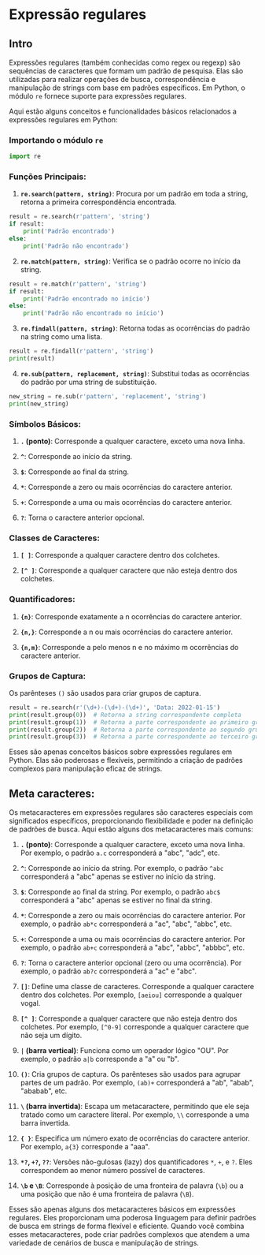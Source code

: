 # Expressão regulares

## Intro

Expressões regulares (também conhecidas como regex ou regexp) são sequências de caracteres que formam um padrão de pesquisa. Elas são utilizadas para realizar operações de busca, correspondência e manipulação de strings com base em padrões específicos. Em Python, o módulo `re` fornece suporte para expressões regulares.

Aqui estão alguns conceitos e funcionalidades básicos relacionados a expressões regulares em Python:

### Importando o módulo `re`

```python
import re
```

### Funções Principais:

1. **`re.search(pattern, string)`**: Procura por um padrão em toda a string, retorna a primeira correspondência encontrada.

```python
result = re.search(r'pattern', 'string')
if result:
    print('Padrão encontrado')
else:
    print('Padrão não encontrado')
```

2. **`re.match(pattern, string)`**: Verifica se o padrão ocorre no início da string.

```python
result = re.match(r'pattern', 'string')
if result:
    print('Padrão encontrado no início')
else:
    print('Padrão não encontrado no início')
```

3. **`re.findall(pattern, string)`**: Retorna todas as ocorrências do padrão na string como uma lista.

```python
result = re.findall(r'pattern', 'string')
print(result)
```

4. **`re.sub(pattern, replacement, string)`**: Substitui todas as ocorrências do padrão por uma string de substituição.

```python
new_string = re.sub(r'pattern', 'replacement', 'string')
print(new_string)
```

### Símbolos Básicos:

1. **`.` (ponto)**: Corresponde a qualquer caractere, exceto uma nova linha.

2. **`^`**: Corresponde ao início da string.

3. **`$`**: Corresponde ao final da string.

4. **`*`**: Corresponde a zero ou mais ocorrências do caractere anterior.

5. **`+`**: Corresponde a uma ou mais ocorrências do caractere anterior.

6. **`?`**: Torna o caractere anterior opcional.

### Classes de Caracteres:

1. **`[ ]`**: Corresponde a qualquer caractere dentro dos colchetes.

2. **`[^ ]`**: Corresponde a qualquer caractere que não esteja dentro dos colchetes.

### Quantificadores:

1. **`{n}`**: Corresponde exatamente a n ocorrências do caractere anterior.

2. **`{n,}`**: Corresponde a n ou mais ocorrências do caractere anterior.

3. **`{n,m}`**: Corresponde a pelo menos n e no máximo m ocorrências do caractere anterior.

### Grupos de Captura:

Os parênteses `()` são usados para criar grupos de captura.

```python
result = re.search(r'(\d+)-(\d+)-(\d+)', 'Data: 2022-01-15')
print(result.group(0))  # Retorna a string correspondente completa
print(result.group(1))  # Retorna a parte correspondente ao primeiro grupo
print(result.group(2))  # Retorna a parte correspondente ao segundo grupo
print(result.group(3))  # Retorna a parte correspondente ao terceiro grupo
```

Esses são apenas conceitos básicos sobre expressões regulares em Python. Elas são poderosas e flexíveis, permitindo a criação de padrões complexos para manipulação eficaz de strings.

## Meta caracteres:

Os metacaracteres em expressões regulares são caracteres especiais com significados específicos, proporcionando flexibilidade e poder na definição de padrões de busca. Aqui estão alguns dos metacaracteres mais comuns:

1. **`.` (ponto)**: Corresponde a qualquer caractere, exceto uma nova linha. Por exemplo, o padrão `a.c` corresponderá a "abc", "adc", etc.

2. **`^`**: Corresponde ao início da string. Por exemplo, o padrão `^abc` corresponderá a "abc" apenas se estiver no início da string.

3. **`$`**: Corresponde ao final da string. Por exemplo, o padrão `abc$` corresponderá a "abc" apenas se estiver no final da string.

4. **`*`**: Corresponde a zero ou mais ocorrências do caractere anterior. Por exemplo, o padrão `ab*c` corresponderá a "ac", "abc", "abbc", etc.

5. **`+`**: Corresponde a uma ou mais ocorrências do caractere anterior. Por exemplo, o padrão `ab+c` corresponderá a "abc", "abbc", "abbbc", etc.

6. **`?`**: Torna o caractere anterior opcional (zero ou uma ocorrência). Por exemplo, o padrão `ab?c` corresponderá a "ac" e "abc".

7. **`[]`**: Define uma classe de caracteres. Corresponde a qualquer caractere dentro dos colchetes. Por exemplo, `[aeiou]` corresponde a qualquer vogal.

8. **`[^ ]`**: Corresponde a qualquer caractere que não esteja dentro dos colchetes. Por exemplo, `[^0-9]` corresponde a qualquer caractere que não seja um dígito.

9. **`|` (barra vertical)**: Funciona como um operador lógico "OU". Por exemplo, o padrão `a|b` corresponde a "a" ou "b".

10. **`()`**: Cria grupos de captura. Os parênteses são usados para agrupar partes de um padrão. Por exemplo, `(ab)+` corresponderá a "ab", "abab", "ababab", etc.

11. **`\` (barra invertida)**: Escapa um metacaractere, permitindo que ele seja tratado como um caractere literal. Por exemplo, `\\` corresponde a uma barra invertida.

12. **`{ }`**: Especifica um número exato de ocorrências do caractere anterior. Por exemplo, `a{3}` corresponde a "aaa".

13. **`*?`, `+?`, `??`**: Versões não-gulosas (lazy) dos quantificadores `*`, `+`, e `?`. Eles correspondem ao menor número possível de caracteres.

14. **`\b` e `\B`**: Corresponde à posição de uma fronteira de palavra (`\b`) ou a uma posição que não é uma fronteira de palavra (`\B`).

Esses são apenas alguns dos metacaracteres básicos em expressões regulares. Eles proporcionam uma poderosa linguagem para definir padrões de busca em strings de forma flexível e eficiente. Quando você combina esses metacaracteres, pode criar padrões complexos que atendem a uma variedade de cenários de busca e manipulação de strings.
